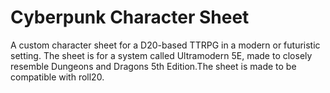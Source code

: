 # Cyberpunk Character Sheet
A custom character sheet for a D20-based TTRPG in a modern or futuristic setting. The sheet is for a system called Ultramodern 5E, made to closely resemble Dungeons and Dragons 5th Edition.The sheet is made to be compatible with roll20.
